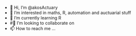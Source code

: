 - 👋 Hi, I’m @akosActuary
- 👀 I’m interested in maths, R, automation and auctuarial stuff
- 🌱 I’m currently learning R
- #💞️ I’m looking to collaborate on 
- 📫 How to reach me ...

<!---
akosActuary/akosActuary is a ✨ special ✨ repository because its `README.md` (this file) appears on your GitHub profile.
You can click the Preview link to take a look at your changes.
--->
